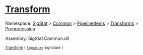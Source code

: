 # [Transform](./NormalizeRotation-100663777.md)

Namespace: [SigStat]() > [Common](./../../../../README.md) > [PipelineItems]() > [Transforms]() > [Preprocessing](./../README.md)

Assembly: SigStat.Common.dll

<sub>[Transform](./NormalizeRotation-100663777.md) ( [`Signature`](./../../../../Signature.md) signature )         <div style = "text-align: right" ></div></sub>
